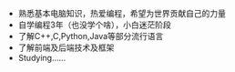 - 熟悉基本电脑知识，热爱编程，希望为世界贡献自己的力量
- 自学编程3年（也没学个啥），小白迷茫阶段
- 了解C++,C,Python,Java等部分流行语言
- 了解前端及后端技术及框架
- Studying......

<!---
lanzaoshu/lanzaoshu is a ✨ special ✨ repository because its `README.md` (this file) appears on your GitHub profile.
You can click the Preview link to take a look at your changes.
--->
